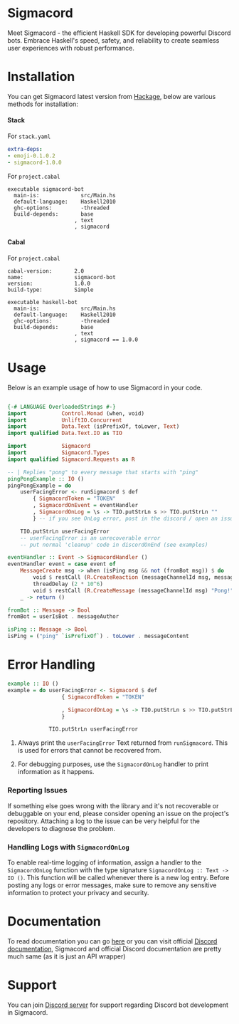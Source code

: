 # Sigmacord

Meet Sigmacord - the efficient Haskell SDK for developing powerful Discord bots. Embrace Haskell's speed, safety, and reliability to create seamless user experiences with robust performance. 

# Installation

You can get Sigmacord latest version from [Hackage](https://hackage.haskell.org/package/sigmacord), below are various methods for installation:

#### Stack

For `stack.yaml`

```yaml
extra-deps:
- emoji-0.1.0.2
- sigmacord-1.0.0
```

For `project.cabal`

```cabal
executable sigmacord-bot
  main-is:             src/Main.hs
  default-language:    Haskell2010
  ghc-options:         -threaded
  build-depends:       base
                     , text
                     , sigmacord
```

#### Cabal

For `project.cabal`

```cabal
cabal-version:       2.0
name:                sigmacord-bot
version:             1.0.0
build-type:          Simple

executable haskell-bot
  main-is:             src/Main.hs
  default-language:    Haskell2010
  ghc-options:         -threaded
  build-depends:       base
                     , text
                     , sigmacord == 1.0.0
```

# Usage

Below is an example usage of how to use Sigmacord in your code.

```haskell

{-# LANGUAGE OverloadedStrings #-}  
import           Control.Monad (when, void)
import           UnliftIO.Concurrent
import           Data.Text (isPrefixOf, toLower, Text)
import qualified Data.Text.IO as TIO

import           Sigmacord
import           Sigmacord.Types
import qualified Sigmacord.Requests as R

-- | Replies "pong" to every message that starts with "ping"
pingPongExample :: IO ()
pingPongExample = do
    userFacingError <- runSigmacord $ def
        { SigmacordToken = "TOKEN"
        , SigmacordOnEvent = eventHandler
        , SigmacordOnLog = \s -> TIO.putStrLn s >> TIO.putStrLn ""
        } -- if you see OnLog error, post in the discord / open an issue

    TIO.putStrLn userFacingError
    -- userFacingError is an unrecoverable error
    -- put normal 'cleanup' code in discordOnEnd (see examples)

eventHandler :: Event -> SigmacordHandler ()
eventHandler event = case event of
    MessageCreate msg -> when (isPing msg && not (fromBot msg)) $ do
        void $ restCall (R.CreateReaction (messageChannelId msg, messageId msg) "eyes")
        threadDelay (2 * 10^6)
        void $ restCall (R.CreateMessage (messageChannelId msg) "Pong!")
    _ -> return ()

fromBot :: Message -> Bool
fromBot = userIsBot . messageAuthor

isPing :: Message -> Bool
isPing = ("ping" `isPrefixOf`) . toLower . messageContent
```

# Error Handling

```haskell
example :: IO ()
example = do userFacingError <- Sigmacord $ def
                 { SigmacordToken = "TOKEN"

                 , SigmacordOnLog = \s -> TIO.putStrLn s >> TIO.putStrLn ""
                 }

             TIO.putStrLn userFacingError
```

1. Always print the `userFacingError` Text returned from `runSigmacord`. This is used for errors that cannot be recovered from.

2. For debugging purposes, use the `SigmacordOnLog` handler to print information as it happens.

### Reporting Issues

If something else goes wrong with the library and it's not recoverable or debuggable on your end, please consider opening an issue on the project's repository. Attaching a log to the issue can be very helpful for the developers to diagnose the problem.

### Handling Logs with `SigmacordOnLog`

To enable real-time logging of information, assign a handler to the `SigmacordOnLog` function with the type signature `SigmacordOnLog :: Text -> IO ()`. This function will be called whenever there is a new log entry. Before posting any logs or error messages, make sure to remove any sensitive information to protect your privacy and security.

# Documentation

To read documentation you can go [here](https://enginestein.github.io/Sigmacord) or you can visit official [Discord documentation](https://discord.com/developers/docs/intro), Sigmacord and official Discord documentation are pretty much same (as it is just an API wrapper)

# Support

You can join [Discord server](https://discord.gg/GMeBhcvcq7) for support regarding Discord bot development in Sigmacord.
